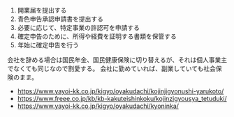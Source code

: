 1. 開業届を提出する
2. 青色申告承認申請書を提出する
3. 必要に応じて、特定事業の許認可を申請する
4. 確定申告のために、所得や経費を証明する書類を保管する
5. 年始に確定申告を行う

会社を辞める場合は国民年金、国民健康保険に切り替えるが、それは個人事業主でなくても同じなので割愛する。
会社に勤めていれば、副業していても社会保険のまま。

- https://www.yayoi-kk.co.jp/kigyo/oyakudachi/kojinjigyonushi-yarukoto/
- https://www.freee.co.jp/kb/kb-kakuteishinkoku/kojinzigyousya_tetuduki/
- https://www.yayoi-kk.co.jp/kigyo/oyakudachi/kyoninka/
